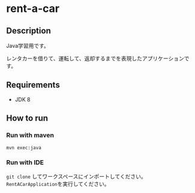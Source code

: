 # rent-a-car
## Description
Java学習用です。  
  
レンタカーを借りて、運転して、返却するまでを表現したアプリケーションです。

## Requirements
- JDK 8

## How to run

### Run with maven
```
mvn exec:java
```

### Run with IDE  
`git clone` してワークスペースにインポートしてください。  
`RentACarApplication`を実行してください。
